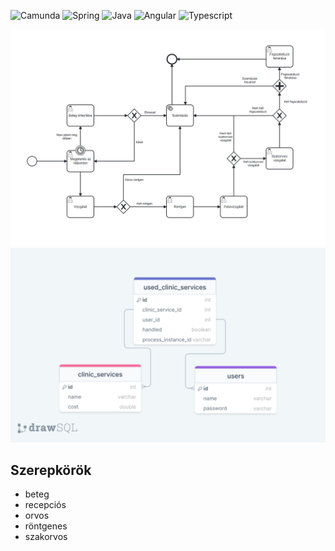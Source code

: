 ![Camunda](https://img.shields.io/badge/Camunda-orange)
![Spring](https://img.shields.io/badge/Spring_Boot-green)
![Java](https://img.shields.io/badge/Java-yellow)
![Angular](https://img.shields.io/badge/Angular-red)
![Typescript](https://img.shields.io/badge/Typescript-blue)

<!-- ![Tasks page](files/feladatok-nezet.png) -->
![Workflow chart](files/fogszabalyzo-folyamat.png)
![Database](files/adatbazis-sajat.png)

## Szerepkörök
- beteg
- recepciós
- orvos
- röntgenes
- szakorvos